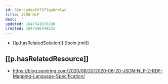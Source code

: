 ```yaml
---
id: 82nrcg4qvb573f1qwbnwlwd
title: JSON-NLP
desc: ''
updated: 1647541878190
created: 1647506448531
---
```



- [[p.hasRelatedSolution]] [[soln.jrml]]

## [[p.hasRelatedResource]]

- https://blog.semiring.com/2020/08/20/2020-08-20-JSON-NLP-2-RDF-Mapping-Language-Specification/
